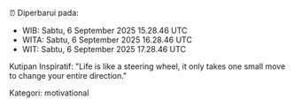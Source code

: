 ⏰ Diperbarui pada:
- WIB: Sabtu, 6 September 2025 15.28.46 UTC
- WITA: Sabtu, 6 September 2025 16.28.46 UTC
- WIT: Sabtu, 6 September 2025 17.28.46 UTC

Kutipan Inspiratif:
"Life is like a steering wheel, it only takes one small move to change your entire direction."


Kategori: motivational

